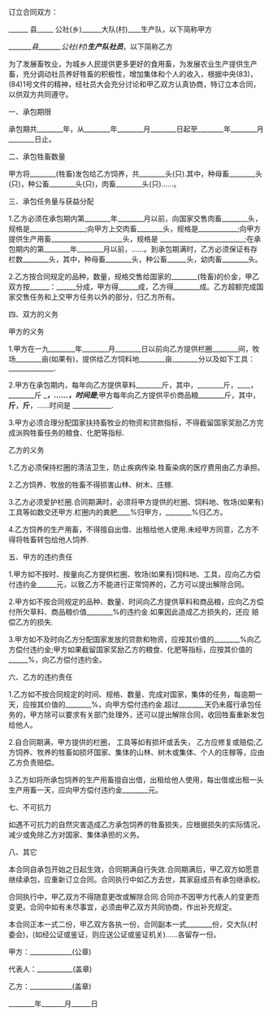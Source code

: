 
 


订立合同双方：


______ 县_____ 公社(乡)______大队(村)____生产队，以下简称甲方


________县_______公社(村)_______生产队社员________，以下简称乙方


为了发展畜牧业，为城乡人民提供更多更好的食用畜，为发展农业生产提供生产畜，充分调动社员养好牲畜的积极性，增加集体和个人的收入，根据中央(83)，(84)1号文件的精神，经社员大会充分讨论和甲乙双方认真协商，特订立本合同，以供双方共同遵守。


一、承包期限


承包期共________年，从________年________月________日起至________年________月________日止。


二、承包牲畜数量


甲方将________(牲畜)发包给乙方饲养，共________头(只).其中，种母畜________头(只)，种公畜________头(只)，肉畜________头(只)……。


三、承包任务量与获益分配


1.乙方必须在承包期内第________年________月以前，向国家交售肉畜________头，规格是_________________;向甲方上交肉畜________头，规格是____________;向甲方提供生产用畜______________________头，规格是 __________________________;在承包期内的第________年________月以前，……。到承包期满时，乙方必须保证有存栏数________头，其中，种母畜________头，种公畜______头，幼肉畜________头。


2.乙方按合同规定的品种，数量，规格交售给国家的________(牲畜)的价金，甲乙双方按______：______分成，甲方得______成，乙方得________成。乙方超额完成国家交售任务和上交甲方任务以外的部分，归乙方所有。


四、双方的义务


甲方的义务


1.甲方在一九________年________月________日以前向乙方提供栏圈________间，牧场________亩(如果有)，提供给乙方饲料地________亩________分以及如下工具：______________.


2.甲方在承包期内，每年向乙方提供草料________斤，其中，________斤，____，________斤 ________，……，时间是_______;甲方每年向乙方提供平价商品粮________斤，其中，________斤________，________斤________，……时间是 ____________.


3.甲方必须合理分配国家扶持畜牧业的物资和贷款指标，不得截留国家奖励乙方完成派购牲畜任务的粮食、化肥等指标.


乙方的义务


1.乙方必须保持栏圈的清洁卫生，防止疾病传染.牲畜染病的医疗费用由乙方承担。


2.乙方饲养、牧放的牲畜不得损害山林、树木、庄稼.


3.乙方必须爱护栏圈.合同期满时，必须将甲方提供的栏圈、饲料地、牧场(如果有)工具等如数交还甲方.栏圈内的粪肥____%归甲方，________%归乙方。


4.乙方饲养的生产用畜，不得擅自出借、出租给他人使用.未经甲方同意，乙方不得将牲畜转包给他人饲养.


五、甲方的违约责任


1.甲方如不按时、按量向乙方提供栏圈、牧场(如果有)饲料地、工具，应向乙方偿付违约金______元，以致乙方不能进行正常饲养的，乙方可以提出解除合同。


2.甲方如不按合同规定的品种、数量、时间向乙方提供草料和商品粮，应向乙方偿付所欠草料、商品粮价值________%的违约金.如果因此造成乙方损失的，还应 赔偿乙方的损失.


3.甲方如不及时向乙方分配国家发放的贷款和物资，应按其价值的________%向乙方偿付违约金;甲方如果截留国家奖励乙方的粮食、化肥等指标，应按其价值的______%，向乙方偿付违约金。


六、乙方的违约责任


1.乙方如不按合同规定的时间、规格、数量、完成对国家，集体的任务，每逾期一天，应按其价值的________%，向甲方偿付违约金.超过________天仍未履行承包任务的，甲方除可以要求有关部门处理外，还可以提出解除合同，收回牲畜重新发包给他人。


2.自合同期满，甲方提供的栏圈， 工具等如有损坏或丢失， 乙方应修复或赔偿;乙方饲养、牧养的牲畜如损坏国家、集体的山林、树木或集体、个人的庄稼等，应由乙方负责赔偿。


3.乙方如将所承包饲养的生产用畜擅自出借，出租给他人使用，每出借或出租一头生产用畜一天，应向甲方偿付违约金________元。


七、不可抗力


如遇不可抗力的自然灾害造成乙方承包饲养的牲畜损失，应根据损失的实际情况，减少或免除乙方对国家、集体承担的义务。


八、其它


本合同自承包开始之日起生效，合同期满自行失效.合同期满后，甲乙双方如愿意继续承包，应重新订立合同。合同执行中如乙方去世，其家庭成员有承包继承权。


合同执行中，甲乙双方不得随意更改或解除合同.合同亦不因甲方代表人的变更而变更。合同中如有未尽事宜，必须由甲乙双方共同协商，作出补充规定。


本合同正本一式二份，甲乙双方各执一份，合同副本一式________份，交大队(村委会)，(如经公证或鉴证，则应送公证或鉴证机关)……各留存一份。


甲方：_____________(公章)


代表人：___________(盖章)


乙方：_____________(盖章)


________年_______月______日
 


 

 
 
 
 
 
  


  
 

  


  


  
 
 
 
 

